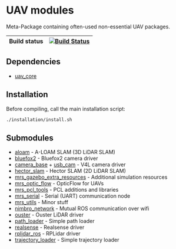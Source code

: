 # UAV modules

Meta-Package containing often-used non-essential UAV packages.

| Build status | [![Build Status](https://github.com/ctu-mrs/uav_modules/workflows/Noetic/badge.svg)](https://github.com/ctu-mrs/uav_modules/actions) |
|--------------|--------------------------------------------------------------------------------------------------------------------------------------|

## Dependencies

* [uav_core](http://github.com/ctu-mrs/uav_core)

## Installation

Before compiling, call the main installation script:
```bash
./installation/install.sh
```

## Submodules

* [aloam](./ros_packages/aloam) - A-LOAM SLAM (3D LiDAR SLAM)
* [bluefox2](./ros_packages/bluefox2) - Bluefox2 camera driver
* [camera_base](./ros_packages/camera_base) + [usb_cam](./ros_packages/usb_cam) - V4L camera driver
* [hector_slam](./ros_packages/hector_slam) - Hector SLAM (2D LiDAR SLAM)
* [mrs_gazebo_extra_resources](./ros_packages/mrs_gazebo_extra_resources) - Additional simulation resources
* [mrs_optic_flow](./ros_packages/mrs_optic_flow) - OpticFlow for UAVs
* [mrs_pcl_tools](./ros_packages/mrs_pcl_tools) - PCL additions and libraries
* [mrs_serial](./ros_packages/mrs_serial) - Serial (UART) communication node
* [mrs_utils](./ros_packages/mrs_utils) - Minor stuff
* [nimbro_network](./ros_packages/nimbro_network) - Mutual ROS communication over wifi
* [ouster](./ros_packages/ouster) - Ouster LiDAR driver
* [path_loader](./ros_packages/path_loader) - Simple path loader
* [realsense](./ros_packages/realsense) - Realsense driver
* [rplidar_ros](./ros_packages/rplidar_ros) - RPLidar driver
* [trajectory_loader](./ros_packages/trajectory_loader) - Simple trajectory loader
